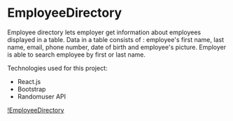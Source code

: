 # EmployeeDirectory

Employee directory lets employer get information about employees displayed in a table. Data in a table consists of :
employee's first name, last name, email, phone number, date of birth and employee's picture. Employer is able to search employee by first or last name.

Technologies used for this project:

- React.js
- Bootstrap
- Randomuser API

[!EmployeeDirectory](./employees/public/employeeDirectory.gif)
